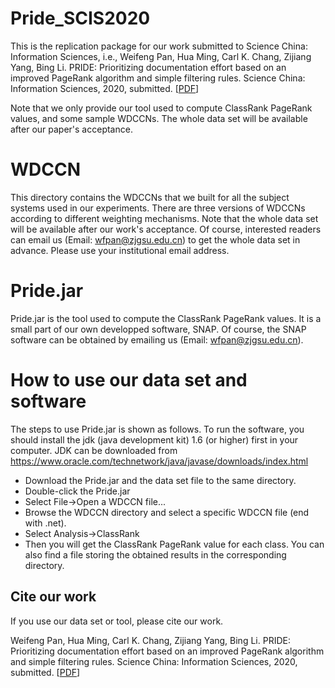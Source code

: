 # Pride_SCIS2020
This is the replication package for our work submitted to Science China: Information Sciences, i.e., Weifeng Pan, Hua Ming, Carl K. Chang, Zijiang Yang, Bing Li. PRIDE: Prioritizing documentation effort based on an improved PageRank algorithm and simple filtering rules. Science China: Information Sciences, 2020, submitted. [[PDF](#)]

Note that we only provide our tool used to compute ClassRank PageRank values, and some sample WDCCNs. The whole data set will be available after our paper's acceptance.

# WDCCN
This directory contains the WDCCNs that we built for all the subject systems used in our experiments. There are three versions of WDCCNs according to different weighting mechanisms. Note that the whole data set will be available after our work's acceptance. Of course, interested readers can email us (Email: wfpan@zjgsu.edu.cn) to get the whole data set in advance. Please use your institutional email address.

# Pride.jar
Pride.jar is the tool used to compute the ClassRank PageRank values. It is a small part of our own developped software, SNAP. Of course, the SNAP software can be obtained by emailing us (Email: wfpan@zjgsu.edu.cn).

# How to use our data set and software
The steps to use Pride.jar is shown as follows. To run the software, you should install the jdk (java development kit) 1.6 (or higher) first in your computer. JDK can be downloaded from https://www.oracle.com/technetwork/java/javase/downloads/index.html
- Download the Pride.jar and the data set file to the same directory.
- Double-click the Pride.jar
- Select File->Open a WDCCN file...
- Browse the WDCCN directory and select a specific WDCCN file (end with .net).
- Select Analysis->ClassRank
- Then you will get the ClassRank PageRank value for each class. You can also find a file storing the obtained results in the corresponding directory.

## Cite our work
If you use our data set or tool, please cite our work.

Weifeng Pan, Hua Ming, Carl K. Chang, Zijiang Yang, Bing Li. PRIDE: Prioritizing documentation effort based on an improved PageRank algorithm and simple filtering rules. Science China: Information Sciences, 2020, submitted. [[PDF](#)]
